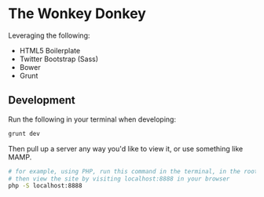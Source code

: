 # The Wonkey Donkey

Leveraging the following:

* HTML5 Boilerplate
* Twitter Bootstrap (Sass)
* Bower
* Grunt


## Development

Run the following in your terminal when developing:

```sh
grunt dev
```

Then pull up a server any way you'd like to view it, or use something like MAMP.

```sh
# for example, using PHP, run this command in the terminal, in the root of this repo
# then view the site by visiting localhost:8888 in your browser
php -S localhost:8888
```
